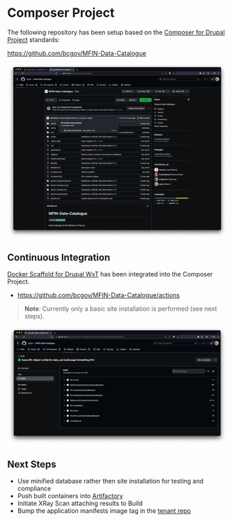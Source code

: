 # Composer Project

The following repository has been setup based on the [Composer for Drupal Project](https://github.com/drupal-composer/drupal-project) standards:

https://github.com/bcgov/MFIN-Data-Catalogue

  ![MFIN Data Catalogue](assets/images/mfin-data-catalogue.png)

## Continuous Integration

[Docker Scaffold for Drupal WxT](https://github.com/drupalwxt/docker-scaffold) has been integrated into the Composer Project.

* https://github.com/bcgov/MFIN-Data-Catalogue/actions

> **Note**: Currently only a basic site installation is performed (see next steps).

![Docker Scaffold](assets/images/docker-scaffold.png)

## Next Steps

* Use minified database rather then site installation for testing and compliance
* Push built containers into [Artifactory]((https://artifacts.developer.gov.bc.ca/))
* Initiate XRay Scan attaching results to Build
* Bump the application manifests image tag in the [tenant repo](https://github.com/bcgov-c/tenant-gitops-ea352d)
